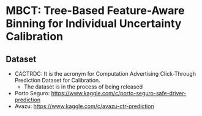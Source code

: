 # MBCT: Tree-Based Feature-Aware Binning for Individual Uncertainty Calibration 
## Dataset
- CACTRDC: It is the acronym for Computation Advertising Click-Through Prediction Dataset for Calibration. 
  - The dataset is in the process of being released
- Porto Seguro: https://www.kaggle.com/c/porto-seguro-safe-driver-prediction
- Avazu: https://www.kaggle.com/c/avazu-ctr-prediction
